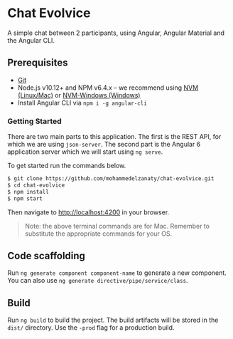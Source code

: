 # Chat Evolvice

A simple chat between 2 participants, using Angular, Angular Material and the Angular CLI.

## Prerequisites

- [Git](https://git-scm.com/book/en/v2/Getting-Started-Installing-Git)
- Node.js v10.12+ and NPM v6.4.x – we recommend using [NVM (Linux/Mac)](https://github.com/creationix/nvm) or [NVM-Windows (Windows)](https://github.com/coreybutler/nvm-windows)
- Install Angular CLI via `npm i -g angular-cli`

### Getting Started

There are two main parts to this application. The first is the REST API, for which we are using `json-server`. The second part is the Angular 6 application server which we will start using `ng serve`.

To get started run the commands below.

```bash
$ git clone https://github.com/mohammedelzanaty/chat-evolvice.git
$ cd chat-evolvice
$ npm install
$ npm start
```

Then navigate to [http://localhost:4200](http://localhost:3000/#/messages) in your browser.

> Note: the above terminal commands are for Mac. Remember to substitute the appropriate commands for your OS.

## Code scaffolding

Run `ng generate component component-name` to generate a new component. You can also use `ng generate directive/pipe/service/class`.

## Build

Run `ng build` to build the project. The build artifacts will be stored in the `dist/` directory. Use the `-prod` flag for a production build.
